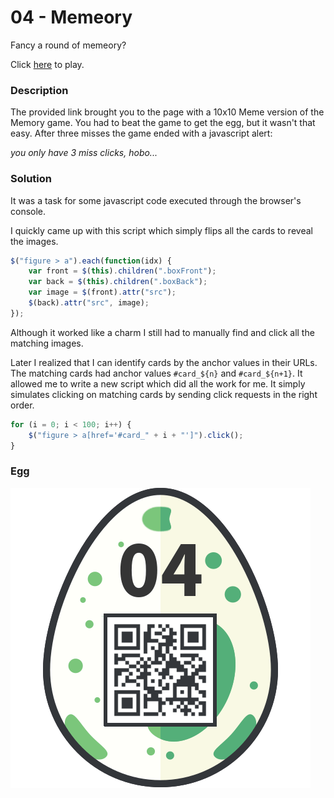 # 04 - Memeory

Fancy a round of memeory?

Click [here](https://hackyeaster.hacking-lab.com/hackyeaster/memeory/memeory.html) to play.

### Description

The provided link brought you to the page with a 10x10 Meme version of the Memory game. You had to beat the game to get the egg, but it wasn't that easy. After three misses the game ended with a javascript alert:

*you only have 3 miss clicks, hobo...*

### Solution

It was a task for some javascript code executed through the browser's console.

I quickly came up with this script which simply flips all the cards to reveal the images. 

```javascript
$("figure > a").each(function(idx) {
    var front = $(this).children(".boxFront");
    var back = $(this).children(".boxBack");
    var image = $(front).attr("src");
    $(back).attr("src", image);
});
```

Although it worked like a charm I still had to manually find and click all the matching images.

Later I realized that I can identify cards by the anchor values in their URLs. The matching cards had anchor values `#card_${n}` and `#card_${n+1}`. It allowed me to write a new script which did all the work for me. It simply simulates clicking on matching cards by sending click requests in the right order.

```javascript
for (i = 0; i < 100; i++) {
    $("figure > a[href='#card_" + i + "']").click();
}
```

### Egg

![egg.png](files/egg.png "egg.png")